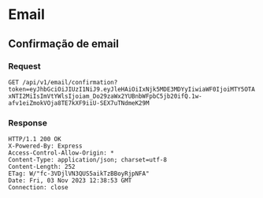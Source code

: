 # Email

## Confirmação de email

### Request

`GET /api/v1/email/confirmation?token=eyJhbGciOiJIUzI1NiJ9.eyJleHAiOiIxNjk5MDE3MDYyIiwiaWF0IjoiMTY5OTAxNTI2MiIsImVtYWlsIjoiam_Do29zaWx2YUBnbWFpbC5jb20ifQ.1w-afv1eiZmokVOja8TE7kXF9iiU-SEX7uTNdmeK29M`

### Response

    HTTP/1.1 200 OK
    X-Powered-By: Express
    Access-Control-Allow-Origin: *
    Content-Type: application/json; charset=utf-8
    Content-Length: 252
    ETag: W/"fc-3VDjlVN3QUS5aikTzBBoyRjpNFA"
    Date: Fri, 03 Nov 2023 12:38:53 GMT
    Connection: close
